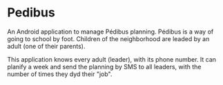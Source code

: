 Pedibus
=======

An Android application to manage Pédibus planning.
Pédibus is a way of going to school by foot. Children of the neighborhood are leaded by an adult (one of their parents).

This application knows every adult (leader), with its phone number.
It can planify a week and send the planning by SMS to all leaders, with the number of times they dyd their "job".